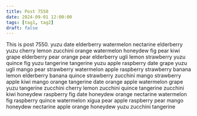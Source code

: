 ```yaml
---
title: Post 7550
date: 2024-09-01 12:00:00
tags: [tag1, tag2]
draft: false
---
```

This is post 7550.
yuzu
date
elderberry
watermelon
nectarine
elderberry
yuzu
cherry
lemon
zucchini
orange
watermelon
honeydew
fig
pear
kiwi
grape
elderberry
pear
orange
pear
elderberry
ugli
lemon
strawberry
yuzu
quince
fig
yuzu
tangerine
tangerine
yuzu
apple
raspberry
date
grape
yuzu
ugli
mango
pear
strawberry
watermelon
apple
raspberry
strawberry
banana
lemon
elderberry
banana
quince
strawberry
zucchini
mango
strawberry
apple
kiwi
mango
orange
tangerine
date
orange
apple
watermelon
grape
yuzu
tangerine
zucchini
cherry
lemon
zucchini
quince
tangerine
zucchini
kiwi
honeydew
raspberry
fig
date
honeydew
orange
nectarine
watermelon
fig
raspberry
quince
watermelon
xigua
pear
apple
raspberry
pear
mango
honeydew
nectarine
apple
orange
honeydew
yuzu
zucchini
tangerine
